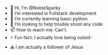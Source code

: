 - 👋 Hi, I’m @NobleSparky
- 👀 I’m interested in Fullstack development
- 🌱 I’m currently learning basic python
- 💞️ I’m looking to help trouble shoot any code
- 📫 How to reach me: Can't.
- ⚡ Fun fact: I actually love being outsid-
- ⛪ I am actually a follower of Jesus
